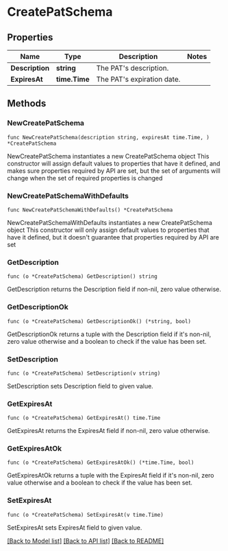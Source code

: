 # CreatePatSchema

## Properties

Name | Type | Description | Notes
------------ | ------------- | ------------- | -------------
**Description** | **string** | The PAT&#39;s description. | 
**ExpiresAt** | **time.Time** | The PAT&#39;s expiration date. | 

## Methods

### NewCreatePatSchema

`func NewCreatePatSchema(description string, expiresAt time.Time, ) *CreatePatSchema`

NewCreatePatSchema instantiates a new CreatePatSchema object
This constructor will assign default values to properties that have it defined,
and makes sure properties required by API are set, but the set of arguments
will change when the set of required properties is changed

### NewCreatePatSchemaWithDefaults

`func NewCreatePatSchemaWithDefaults() *CreatePatSchema`

NewCreatePatSchemaWithDefaults instantiates a new CreatePatSchema object
This constructor will only assign default values to properties that have it defined,
but it doesn't guarantee that properties required by API are set

### GetDescription

`func (o *CreatePatSchema) GetDescription() string`

GetDescription returns the Description field if non-nil, zero value otherwise.

### GetDescriptionOk

`func (o *CreatePatSchema) GetDescriptionOk() (*string, bool)`

GetDescriptionOk returns a tuple with the Description field if it's non-nil, zero value otherwise
and a boolean to check if the value has been set.

### SetDescription

`func (o *CreatePatSchema) SetDescription(v string)`

SetDescription sets Description field to given value.


### GetExpiresAt

`func (o *CreatePatSchema) GetExpiresAt() time.Time`

GetExpiresAt returns the ExpiresAt field if non-nil, zero value otherwise.

### GetExpiresAtOk

`func (o *CreatePatSchema) GetExpiresAtOk() (*time.Time, bool)`

GetExpiresAtOk returns a tuple with the ExpiresAt field if it's non-nil, zero value otherwise
and a boolean to check if the value has been set.

### SetExpiresAt

`func (o *CreatePatSchema) SetExpiresAt(v time.Time)`

SetExpiresAt sets ExpiresAt field to given value.



[[Back to Model list]](../README.md#documentation-for-models) [[Back to API list]](../README.md#documentation-for-api-endpoints) [[Back to README]](../README.md)


